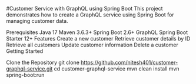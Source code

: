#Customer Service with GraphQL using Spring Boot
This project demonstrates how to create a GraphQL service using Spring Boot for managing customer data.

Prerequisites
Java 17
Maven 3.6.3+
Spring Boot 2.6+
GraphQL Spring Boot Starter 12+
Features
Create a new customer
Retrieve customer details by ID
Retrieve all customers
Update customer information
Delete a customer
Getting Started

Clone the Repository
git clone https://github.com/nitesh401/customer-graphql-service.git
cd customer-graphql-service
mvn clean install
mvn spring-boot:run

